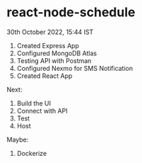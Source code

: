 # react-node-schedule

30th October 2022, 15:44 IST
1. Created Express App 
2. Configured MongoDB Atlas 
3. Testing API with Postman
4. Configured Nexmo for SMS Notification
5. Created React App 


Next:
1. Build the UI 
2. Connect with API
3. Test
4. Host

Maybe:
1. Dockerize
